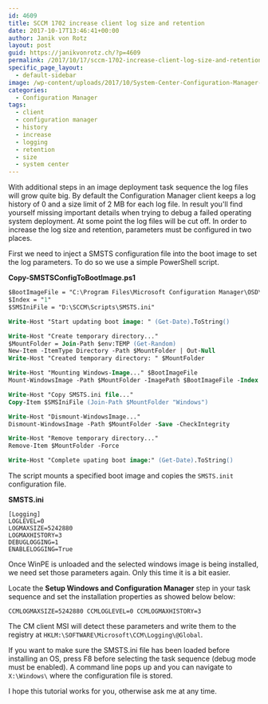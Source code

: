 ```yaml
---
id: 4609
title: SCCM 1702 increase client log size and retention
date: 2017-10-17T13:46:41+00:00
author: Janik von Rotz
layout: post
guid: https://janikvonrotz.ch/?p=4609
permalink: /2017/10/17/sccm-1702-increase-client-log-size-and-retention/
specific_page_layout:
  - default-sidebar
image: /wp-content/uploads/2017/10/System-Center-Configuration-Manager-Logo.jpg
categories:
  - Configuration Manager
tags:
  - client
  - configuration manager
  - history
  - increase
  - logging
  - retention
  - size
  - system center
---
```

With additional steps in an image deployment task sequence the log files will grow quite big. By default the Configuration Manager client keeps a log history of 0 and a size limit of 2 MB for each log file. In result you'll find yourself missing important details when trying to debug a failed operating system deployment. At some point the log files will be cut off. In order to increase the log size and retention, parameters must be configured in two places.
<!--more-->

First we need to inject a SMSTS configuration file into the boot image to set the log parameters. To do so we use a simple PowerShell script.

**Copy-SMSTSConfigToBootImage.ps1**

```ps
$BootImageFile = "C:\Program Files\Microsoft Configuration Manager\OSD\boot\x64\boot.wim"
$Index = "1"
$SMSIniFile = "D:\SCCM\Scripts\SMSTS.ini"

Write-Host "Start updating boot image: " (Get-Date).ToString()

Write-Host "Create temporary directory..."
$MountFolder = Join-Path $env:TEMP (Get-Random)
New-Item -ItemType Directory -Path $MountFolder | Out-Null
Write-Host "Created temporary directory: " $MountFolder

Write-Host "Mounting Windows-Image..." $BootImageFile
Mount-WindowsImage -Path $MountFolder -ImagePath $BootImageFile -Index $Index

Write-Host "Copy SMSTS.ini file..."
Copy-Item $SMSIniFile (Join-Path $MountFolder "Windows")

Write-Host "Dismount-WindowsImage..."
Dismount-WindowsImage -Path $MountFolder -Save -CheckIntegrity

Write-Host "Remove temporary directory..."
Remove-Item $MountFolder -Force

Write-Host "Complete upating boot image:" (Get-Date).ToString()
```

The script mounts a specified boot image and copies the `SMSTS.init` configuration file.

**SMSTS.ini**

```
[Logging]
LOGLEVEL=0
LOGMAXSIZE=5242880
LOGMAXHISTORY=3
DEBUGLOGGING=1
ENABLELOGGING=True
```

Once WinPE is unloaded and the selected windows image is being installed, we need set those parameters again. Only this time it is a bit easier.

Locate the **Setup Windows and Configuration Manager** step in your task sequence and set the installation properties as showed below below:

    CCMLOGMAXSIZE=5242880 CCMLOGLEVEL=0 CCMLOGMAXHISTORY=3

The CM client MSI will detect these parameters and write them to the registry at `HKLM:\SOFTWARE\Microsoft\CCM\Logging\@Global`.

If you want to make sure the SMSTS.ini file has been loaded before installing an OS, press F8 before selecting the task sequence (debug mode must be enabled). A command line pops up and you can navigate to `X:\Windows\` where the configuration file is stored.

I hope this tutorial works for you, otherwise ask me at any time.